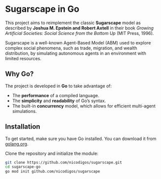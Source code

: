 # Sugarscape in Go

This project aims to reimplement the classic **Sugarscape** model as described by **Joshua M. Epstein and Robert Axtell** in their book _Growing Artificial Societies: Social Science from the Bottom Up_ (MIT Press, 1996).

Sugarscape is a well-known Agent-Based Model (ABM) used to explore complex social phenomena, such as trade, migration, and wealth distribution, by simulating autonomous agents in an environment with limited resources.

## Why Go?

The project is developed in **Go** to take advantage of:

- The **performance** of a compiled language.
- The **simplicity** and **readability** of Go’s syntax.
- The built-in **concurrency** model, which allows for efficient multi-agent simulations.

## Installation

To get started, make sure you have Go installed. You can download it from [golang.org](https://golang.org/dl/).

Clone the repository and initialize the module:

```sh
git clone https://github.com/nicodigos/sugarscape.git
cd sugarscape-go
go mod init github.com/nicodigos/sugarscape

```
